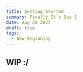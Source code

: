```yaml
---
title: Getting Started
summary: Finally It's Day 1
date: Aug 28 2025
draft: true
tags:
  - New Beginning
---
```


## WIP :/

